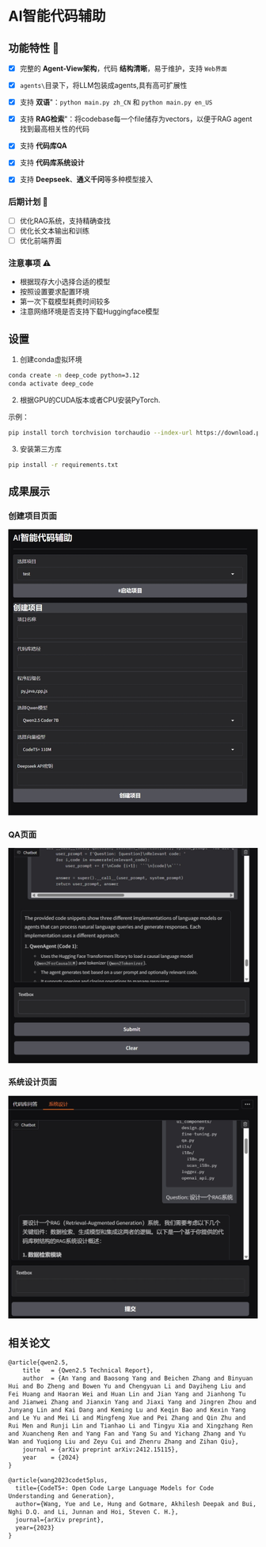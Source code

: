 # AI智能代码辅助

<!-- [en](./docs/README_en.md) -->

## 功能特性 🎯

- [x] 完整的 **Agent-View架构**，代码 **结构清晰**，易于维护，支持 `Web界面`
- [x] `agents\`目录下，将LLM包装成agents,具有高可扩展性
- [x] 支持 **双语**"：`python main.py zh_CN` 和 `python main.py en_US`
- [x] 支持 **RAG检索**"：将codebase每一个file储存为vectors，以便于RAG agent找到最高相关性的代码
- [x] 支持 **代码库QA**
- [x] 支持 **代码库系统设计** 
- [x] 支持 **Deepseek**、**通义千问**等多种模型接入


### 后期计划 📅

- [ ] 优化RAG系统，支持精确查找
- [ ] 优化长文本输出和训练
- [ ] 优化前端界面

### 注意事项 ⚠️
- 根据现存大小选择合适的模型
- 按照设置要求配置环境
- 第一次下载模型耗费时间较多
- 注意网络环境是否支持下载Huggingface模型

## 设置
1. 创建conda虚拟环境
```bash
conda create -n deep_code python=3.12
conda activate deep_code
```

2. 根据GPU的CUDA版本或者CPU安装PyTorch.

示例：
```bash
pip install torch torchvision torchaudio --index-url https://download.pytorch.org/whl/cu128
```

3. 安装第三方库
```bash
pip install -r requirements.txt
```

## 成果展示

### 创建项目页面

![创建项目页面示例](./docs/create_proj.png)

### QA页面

![QA页面](./docs/qa.png)

### 系统设计页面

![系统设计页面](./docs/sys.png)


## 相关论文

```
@article{qwen2.5,
    title   = {Qwen2.5 Technical Report}, 
    author  = {An Yang and Baosong Yang and Beichen Zhang and Binyuan Hui and Bo Zheng and Bowen Yu and Chengyuan Li and Dayiheng Liu and Fei Huang and Haoran Wei and Huan Lin and Jian Yang and Jianhong Tu and Jianwei Zhang and Jianxin Yang and Jiaxi Yang and Jingren Zhou and Junyang Lin and Kai Dang and Keming Lu and Keqin Bao and Kexin Yang and Le Yu and Mei Li and Mingfeng Xue and Pei Zhang and Qin Zhu and Rui Men and Runji Lin and Tianhao Li and Tingyu Xia and Xingzhang Ren and Xuancheng Ren and Yang Fan and Yang Su and Yichang Zhang and Yu Wan and Yuqiong Liu and Zeyu Cui and Zhenru Zhang and Zihan Qiu},
    journal = {arXiv preprint arXiv:2412.15115},
    year    = {2024}
}
```

```
@article{wang2023codet5plus,
  title={CodeT5+: Open Code Large Language Models for Code Understanding and Generation},
  author={Wang, Yue and Le, Hung and Gotmare, Akhilesh Deepak and Bui, Nghi D.Q. and Li, Junnan and Hoi, Steven C. H.},
  journal={arXiv preprint},
  year={2023}
}
```

